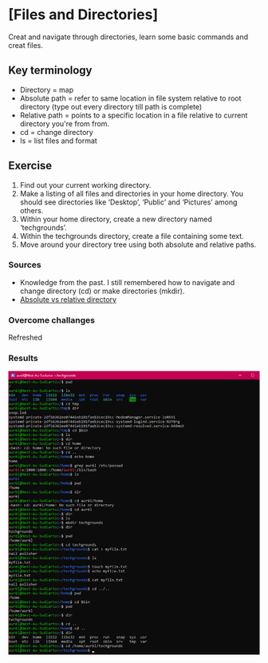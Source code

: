 # [Files and Directories]
Creat and navigate through directories, learn some basic commands and creat files. 

## Key terminology
- Directory = map
- Absolute path = refer to same location in file system relative to root directory (type out every directory till path is complete)
- Relative path = points to a specific location in a file relative to current directory you're from from.
- cd = change directory
- ls = list files and format

## Exercise
1. Find out your current working directory.
2. Make a listing of all files and directories in your home directory. You should see directories like ‘Desktop’, ‘Public’ and ‘Pictures’ among others.
3. Within your home directory, create a new directory named ‘techgrounds’.
4. Within the techgrounds directory, create a file containing some text.
5. Move around your directory tree using both absolute and relative paths.

### Sources
- Knowledge from the past. I still remembered how to navigate and change directory (cd) or make directories (mkdir).
- [Absolute vs relative directory](http://www.differencebetween.net/technology/difference-between-absolute-and-relative-path/#:~:text=In%20simple%20words%2C%20an%20absolute,directory%20you%20are%20working%20on.)

### Overcome challanges
Refreshed 

### Results
![Screenshot ](../00_includes/02-LIN.png)
